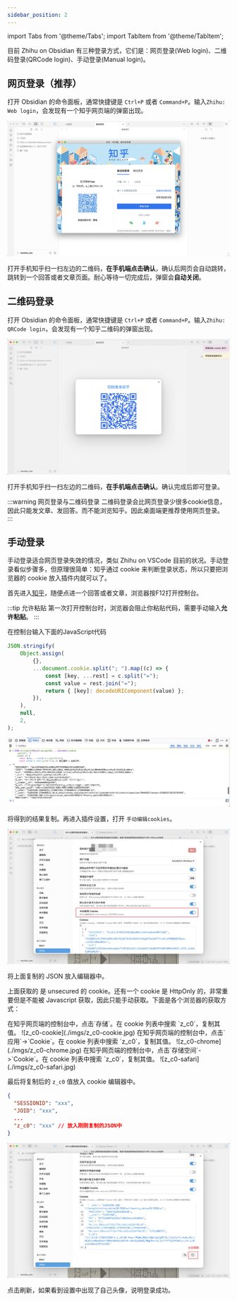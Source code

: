 ```yaml
---
sidebar_position: 2
---
```


import Tabs from '@theme/Tabs';
import TabItem from '@theme/TabItem';

目前 Zhihu on Obsidian 有三种登录方式，它们是：网页登录(Web login)、二维码登录(QRCode login)、手动登录(Manual login)。

## 网页登录（推荐）

打开 Obsidian 的命令面板，通常快捷键是 `Ctrl+P` 或者 `Command+P`。输入`Zhihu: Web login`，会发现有一个知乎网页端的弹窗出现。

![zhihu-weblogin](./imgs/zhihu-weblogin.jpg)

打开手机知乎扫一扫左边的二维码，**在手机端点击确认**，确认后网页会自动跳转，跳转到一个回答或者文章页面。耐心等待一切完成后，弹窗会**自动关闭**。

## 二维码登录

打开 Obsidian 的命令面板，通常快捷键是 `Ctrl+P` 或者 `Command+P`。输入`Zhihu: QRCode login`，会发现有一个知乎二维码的弹窗出现。

![zhihu-QRCode-login](./imgs/zhihu-QRCode-login.jpg)

打开手机知乎扫一扫左边的二维码，**在手机端点击确认**。确认完成后即可登录。

:::warning 网页登录与二维码登录
二维码登录会比网页登录少很多cookie信息，因此只能发文章、发回答。而不能浏览知乎。因此桌面端更推荐使用网页登录。
:::

## 手动登录

手动登录适合网页登录失效的情况，类似 Zhihu on VSCode 目前的状况。手动登录看似步骤多，但原理很简单：知乎通过 cookie 来判断登录状态，所以只要把浏览器的 cookie 放入插件内就可以了。

首先进入[知乎](https://www.zhihu.com/)，随便点进一个回答或者文章，浏览器按F12打开控制台。

:::tip 允许粘贴
第一次打开控制台时，浏览器会阻止你粘贴代码，需要手动输入**允许粘贴**。
:::

在控制台输入下面的JavaScript代码

```javascript
JSON.stringify(
    Object.assign(
        {},
        ...document.cookie.split("; ").map((c) => {
            const [key, ...rest] = c.split("=");
            const value = rest.join("=");
            return { [key]: decodeURIComponent(value) };
        }),
    ),
    null,
    2,
);
```

![f12](./imgs/f12.jpg)

将得到的结果复制。再进入插件设置，打开 `手动编辑cookies`。

![enable-cookies-editor](./imgs/enable-cookies-editor.jpg)

将上面复制的 JSON 放入编辑器中。

上面获取的 是 unsecured 的 cookie。还有一个 cookie 是 HttpOnly 的，非常重要但是不能被 Javascript 获取，因此只能手动获取。下面是各个浏览器的获取方式：

<Tabs>
<TabItem value="firefox" label="Firefox">
在知乎网页端的控制台中，点击`存储`。在 cookie 列表中搜索 `z_c0`，复制其值。
![z_c0-cookie](./imgs/z_c0-cookie.jpg)
</TabItem>
<TabItem value="chrome" label="Chrome">
在知乎网页端的控制台中，点击`应用`->`Cookie`。在 cookie 列表中搜索 `z_c0`，复制其值。
![z_c0-chrome](./imgs/z_c0-chrome.jpg)
</TabItem>
<TabItem value="safari" label="Safari">
在知乎网页端的控制台中，点击`存储空间`->`Cookie`。在 cookie 列表中搜索 `z_c0`，复制其值。
![z_c0-safari](./imgs/z_c0-safari.jpg)
</TabItem>
</Tabs>

最后将复制后的 `z_c0` 值放入 cookie 编辑器中。

```JSON
{
  "SESSIONID": "xxx",
  "JOID": "xxx",
  ...
  "z_c0": "xxx" // 放入刚刚复制的JSON中
}
```

![cookie-refresh](./imgs/cookie-refresh.jpg)

点击刷新，如果看到设置中出现了自己头像，说明登录成功。
